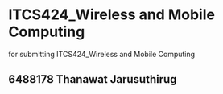 # ITCS424_Wireless and Mobile Computing

for submitting ITCS424_Wireless and Mobile Computing

## 6488178 Thanawat Jarusuthirug